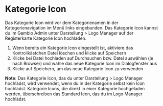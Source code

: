 # Kategorie Icon 

Das Kategorie Icon wird vor dem Kategorienamen in der Kategorienavigation im Menü links eingebunden. Das Kategorie Icon kannst du im Gambio Admin unter Darstellung \> Logo Manager auf der Registerkarte Kategorie Icon hochladen.

1.  Wenn bereits ein Kategorie Icon eingestellt ist, aktiviere das Kontrollkästchen Datei löschen und klicke auf Speichern
2.  Klicke bei Datei hochladen auf Durchsuchen bzw. Datei auswählen \(je nach Browser\) und wähle das neue Kategorie Icon im Dialogfenster aus
3.  Klicke auf Speichern, um das neue Kategorie Icon zu verwenden

**Note:** Das Kategorie Icon, das du unter Darstellung \> Logo Manager hochlädst, wird verwendet, wenn du in der Kategorie selbst kein Icon hochlädst. Kategorie Icons, die direkt in einer Kategorie hochgeladen werden, überschreiben das Standard Icon, das du im Logo Manager hochlädst.



